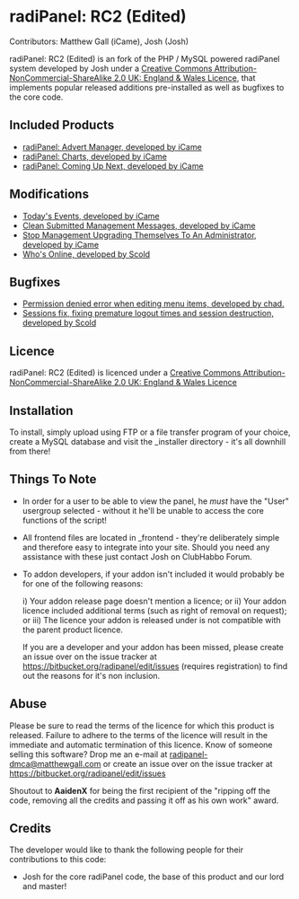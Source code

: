 # radiPanel: RC2 (Edited)
Contributors: Matthew Gall (iCame), Josh (Josh)

radiPanel: RC2 (Edited) is an fork of the PHP / MySQL powered radiPanel system developed by Josh under a [Creative Commons Attribution-NonCommercial-ShareAlike 2.0 UK: England & Wales Licence](http://creativecommons.org/licenses/by-nc-sa/2.0/uk/), that implements popular released additions pre-installed as well as bugfixes to the core code. 

## Included Products
- [radiPanel: Advert Manager, developed by iCame](http://github.com/matthewgall/radipanel_advertmanager)
- [radiPanel: Charts, developed by iCame](http://github.com/matthewgall/radipanel_charts)
- [radiPanel: Coming Up Next, developed by iCame](http://github.com/matthewgall/radipanel_comingupnext)

## Modifications
- [Today's Events, developed by iCame](http://www.clubhabboforum.net/showpost.php?p=3175532&postcount=6)
- [Clean Submitted Management Messages, developed by iCame](http://www.clubhabboforum.net/showpost.php?p=3426515&postcount=20)
- [Stop Management Upgrading Themselves To An Administrator, developed by iCame](http://www.clubhabboforum.net/showthread.php?t=305791)
- [Who's Online, developed by Scold](http://www.clubhabboforum.net/showthread.php?t=291894)

## Bugfixes
- [Permission denied error when editing menu items, developed by chad.](http://www.clubhabboforum.net/showpost.php?p=3219191&postcount=2)
- [Sessions fix, fixing premature logout times and session destruction, developed by Scold](http://www.clubhabboforum.net/showpost.php?p=3336747&postcount=13)

## Licence
radiPanel: RC2 (Edited) is licenced under a [Creative Commons Attribution-NonCommercial-ShareAlike 2.0 UK: England & Wales Licence](http://creativecommons.org/licenses/by-nc-sa/2.0/uk/)

## Installation
To install, simply upload using FTP or a file transfer program of your choice, create a MySQL database and visit the _installer directory - it's all downhill from there!

## Things To Note
- In order for a user to be able to view the panel, he *must* have the "User"
  usergroup selected - without it he'll be unable to access the core functions
  of the script!

- All frontend files are located in _frontend - they're deliberately simple
  and therefore easy to integrate into your site. Should you need any assistance
  with these just contact Josh on ClubHabbo Forum.

- To addon developers, if your addon isn't included it would probably be for one of the following reasons:
	
	i) Your addon release page doesn't mention a licence; or
	ii) Your addon licence included additional terms (such as right of removal on request); or
	iii) The licence your addon is released under is not compatible with the parent product licence.

  If you are a developer and your addon has been missed, please create an
  issue over on the issue tracker at https://bitbucket.org/radipanel/edit/issues (requires registration) to find
  out the reasons for it's non inclusion.

## Abuse
Please be sure to read the terms of the licence for which this product is released. Failure to adhere to the terms of the licence will result in the immediate and automatic termination of this licence. Know of someone selling this software? Drop me an e-mail at radipanel-dmca@matthewgall.com or create an issue over on the issue tracker at https://bitbucket.org/radipanel/edit/issues

Shoutout to **AaidenX** for being the first recipient of the "ripping off the code, removing all the credits and passing it off as his own work" award.

## Credits
The developer would like to thank the following people for their contributions to this code:
- Josh for the core radiPanel code, the base of this product and our lord and master!
